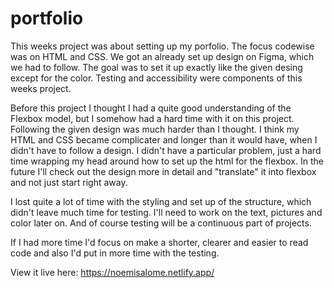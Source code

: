 # portfolio
This weeks project was about setting up my porfolio. The focus codewise was on HTML and CSS. 
We got an already set up design on Figma, which we had to follow. The goal was to set it up exactly like the given desing except for the color. Testing and accessibility were components of this weeks project. 

Before this project I thought I had a quite good understanding of the Flexbox model, but I somehow had a hard time with it on this project. Following the given design was much harder than I thought. I think my HTML and CSS became complicater and longer than it would have, when I didn't have to follow a design. I didn't have a particular problem, just a hard time wrapping my head around how to set up the html for the flexbox. In the future I'll check out the design more in detail and "translate" it into flexbox and not just start right away. 

I lost quite a lot of time with the styling and set up of the structure, which didn't leave much time for testing. I'll need to work on the text, pictures and color later on. And of course testing will be a continuous part of projects.

If I had more time I'd focus on make a shorter, clearer and easier to read code and also I'd put in more time with the testing. 

View it live here: https://noemisalome.netlify.app/

